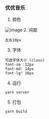 ### 优优音乐
1. 颜色

![image](https://note.youdao.com/favicon.ico)
2. 间距

```
左右10px
```

3. 字体
    
```
可选字体大小 (class)
font-sm :12px
font-md: 14px
font-lg" 16px
```
4. 运行
```
yarn server
```
5. 打包
```
yarn build
```